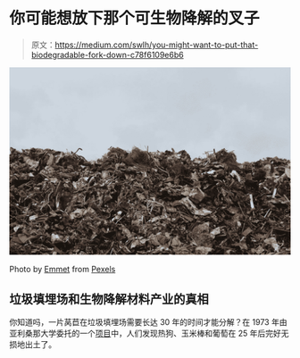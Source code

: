 # 你可能想放下那个可生物降解的叉子

> 原文：<https://medium.com/swlh/you-might-want-to-put-that-biodegradable-fork-down-c78f6109e6b6>

![](img/bcb2ca0c6404bc1092014fca0b38371c.png)

Photo by [Emmet](https://www.pexels.com/@emmet-35167?utm_content=attributionCopyText&utm_medium=referral&utm_source=pexels) from [Pexels](https://www.pexels.com/photo/scrap-metal-trash-litter-scrapyard-128421/?utm_content=attributionCopyText&utm_medium=referral&utm_source=pexels)

## 垃圾填埋场和生物降解材料产业的真相

你知道吗，一片莴苣在垃圾填埋场需要长达 30 年的时间才能分解？在 1973 年由亚利桑那大学委托的一个[项目](https://www.encyclopedia.com/environment/encyclopedias-almanacs-transcripts-and-maps/garbage-project)中，人们发现热狗、玉米棒和葡萄在 25 年后完好无损地出土了。